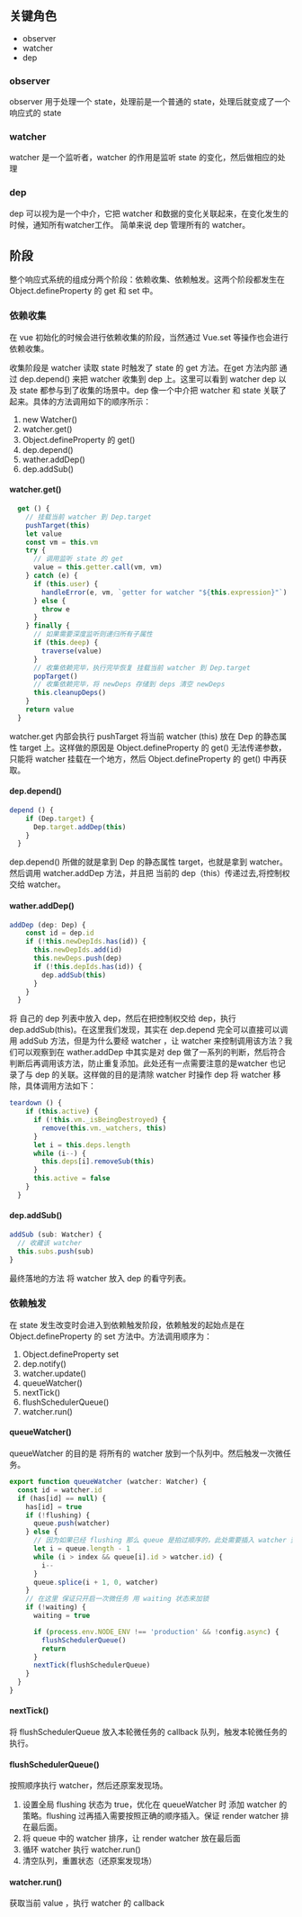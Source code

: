 ## 关键角色
+ observer
+ watcher
+ dep

### observer
observer 用于处理一个 state，处理前是一个普通的 state，处理后就变成了一个 响应式的 state

### watcher
watcher 是一个监听者，watcher 的作用是监听 state 的变化，然后做相应的处理

### dep
dep 可以视为是一个中介，它把 watcher 和数据的变化关联起来，在变化发生的时候，通知所有watcher工作。 简单来说 dep 管理所有的 watcher。

## 阶段
整个响应式系统的组成分两个阶段：依赖收集、依赖触发。这两个阶段都发生在 Object.defineProperty 的 get 和 set 中。

### 依赖收集
在 vue 初始化的时候会进行依赖收集的阶段，当然通过 Vue.set 等操作也会进行依赖收集。

收集阶段是 watcher 读取 state 时触发了 state 的 get 方法。在get 方法内部 通过 dep.depend() 来把 watcher 收集到 dep 上。这里可以看到 watcher dep 以及 state 都参与到了收集的场景中。dep 像一个中介把 watcher 和 state 关联了起来。具体的方法调用如下的顺序所示：

1. new Watcher()
2. watcher.get()
3. Object.defineProperty 的 get()
4. dep.depend()
5. wather.addDep()
6. dep.addSub()

#### watcher.get()
```js
  get () {
    // 挂载当前 watcher 到 Dep.target
    pushTarget(this)
    let value
    const vm = this.vm
    try {
      // 调用监听 state 的 get
      value = this.getter.call(vm, vm)
    } catch (e) {
      if (this.user) {
        handleError(e, vm, `getter for watcher "${this.expression}"`)
      } else {
        throw e
      }
    } finally {
      // 如果需要深度监听则递归所有子属性
      if (this.deep) {
        traverse(value)
      }
      // 收集依赖完毕，执行完毕恢复 挂载当前 watcher 到 Dep.target
      popTarget()
      // 收集依赖完毕，将 newDeps 存储到 deps 清空 newDeps
      this.cleanupDeps()
    }
    return value
  }
```
watcher.get 内部会执行 pushTarget 将当前 watcher (this) 放在 Dep 的静态属性 target 上。这样做的原因是 Object.defineProperty 的 get() 无法传递参数，只能将 watcher 挂载在一个地方，然后 Object.defineProperty 的 get() 中再获取。


#### dep.depend()
```js
depend () {
    if (Dep.target) {
      Dep.target.addDep(this)
    }
  }
```
dep.depend() 所做的就是拿到 Dep 的静态属性 target，也就是拿到 watcher。然后调用 watcher.addDep 方法，并且把 当前的 dep（this）传递过去,将控制权交给 watcher。

#### wather.addDep()
```js
addDep (dep: Dep) {
    const id = dep.id
    if (!this.newDepIds.has(id)) {
      this.newDepIds.add(id)
      this.newDeps.push(dep)
      if (!this.depIds.has(id)) {
        dep.addSub(this)
      }
    }
  }
```
将 自己的 dep 列表中放入 dep，然后在把控制权交给 dep，执行dep.addSub(this)。在这里我们发现，其实在 dep.depend 完全可以直接可以调用 addSub 方法，但是为什么要经 watcher ，让 watcher 来控制调用该方法？我们可以观察到在 wather.addDep 中其实是对 dep 做了一系列的判断，然后符合判断后再调用该方法，防止重复添加。此处还有一点需要注意的是watcher 也记录了与 dep 的关联。这样做的目的是清除 watcher 时操作 dep 将 watcher 移除，具体调用方法如下：
```js
teardown () {
    if (this.active) {
      if (!this.vm._isBeingDestroyed) {
        remove(this.vm._watchers, this)
      }
      let i = this.deps.length
      while (i--) {
        this.deps[i].removeSub(this)
      }
      this.active = false
    }
  }
```

#### dep.addSub()
```js
addSub (sub: Watcher) {
  // 收藏该 watcher
  this.subs.push(sub)
}
```
最终落地的方法 将 watcher 放入 dep 的看守列表。

### 依赖触发
在 state 发生改变时会进入到依赖触发阶段，依赖触发的起始点是在 Object.defineProperty 的 set 方法中。方法调用顺序为：

1. Object.defineProperty set
2. dep.notify()
3. watcher.update()
4. queueWatcher()
5. nextTick()
6. flushSchedulerQueue()
7. watcher.run()

#### queueWatcher()
queueWatcher 的目的是 将所有的 watcher 放到一个队列中。然后触发一次微任务。

```js
export function queueWatcher (watcher: Watcher) {
  const id = watcher.id
  if (has[id] == null) {
    has[id] = true
    if (!flushing) {
      queue.push(watcher)
    } else {
      // 因为如果已经 flushing 那么 queue 是拍过顺序的，此处需要插入 watcher 到正确的顺序
      let i = queue.length - 1
      while (i > index && queue[i].id > watcher.id) {
        i--
      }
      queue.splice(i + 1, 0, watcher)
    }
    // 在这里 保证只开启一次微任务 用 waiting 状态来加锁
    if (!waiting) {
      waiting = true

      if (process.env.NODE_ENV !== 'production' && !config.async) {
        flushSchedulerQueue()
        return
      }
      nextTick(flushSchedulerQueue)
    }
  }
}
```
#### nextTick()
将 flushSchedulerQueue 放入本轮微任务的 callback 队列，触发本轮微任务的执行。

#### flushSchedulerQueue()
按照顺序执行 watcher，然后还原案发现场。

1. 设置全局 flushing 状态为 true，优化在 queueWatcher 时 添加 watcher 的策略。flushing 过再插入需要按照正确的顺序插入。保证 render watcher 排在最后面。
2. 将 queue 中的 watcher 排序，让 render watcher 放在最后面
3. 循环 watcher 执行 watcher.run()
4. 清空队列，重置状态（还原案发现场）

#### watcher.run()
获取当前 value ，执行 watcher 的 callback
